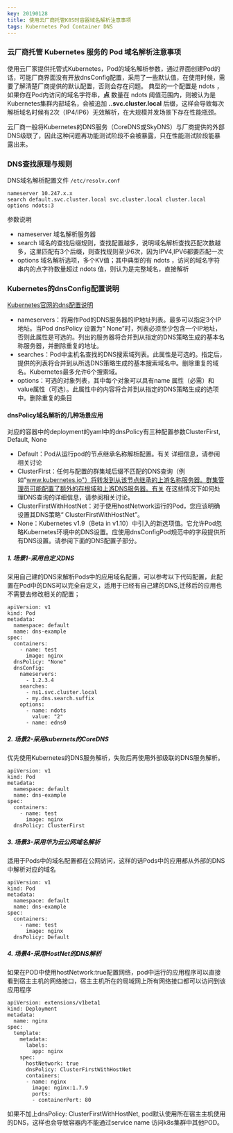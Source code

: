 ```yaml
---
key: 20190128
title: 使用云厂商托管K8S时容器域名解析注意事项
tags: Kubernetes Pod Container DNS
---
```


### 云厂商托管 Kubernetes 服务的 Pod 域名解析注意事项
使用云厂家提供托管式Kubernetes，Pod的域名解析参数，通过界面创建Pod的话，可能厂商界面没有开放dnsConfig配置，采用了一些默认值，在使用时候，需要了解清楚厂商提供的默认配置，否则会存在问题。
典型的一个配置是 ndots ，如果你在Pod内访问的域名字符串，**点** 数量在 ndots 阈值范围内，则被认为是Kubernetes集群内部域名，会被追加 **.<namespace>.svc.cluster.local** 后缀，这样会导致每次解析域名时候有2次（IP4/IP6）无效解析，在大规模并发场景下存在性能瓶颈。

云厂商一般将Kubernetes的DNS服务（CoreDNS或SkyDNS）与厂商提供的外部DNS级联了，因此这种问题再功能测试阶段不会被暴露，只在性能测试阶段能暴露出来。
<!--more-->

### DNS查找原理与规则
DNS域名解析配置文件 ```/etc/resolv.conf```

```
nameserver 10.247.x.x
search default.svc.cluster.local svc.cluster.local cluster.local
options ndots:3
```

参数说明
- nameserver 域名解析服务器
- search 域名的查找后缀规则，查找配置越多，说明域名解析查找匹配次数越多，这里匹配有3个后缀，则查找规则至少6次，因为IPV4,IPV6都要匹配一次
- options 域名解析选项，多个KV值；其中典型的有 ndots ，访问的域名字符串内的点字符数量超过 ndots 值，则认为是完整域名，直接解析

### Kubernetes的dnsConfig配置说明
[Kubernetes官网的dns配置说明](https://kubernetes.io/docs/concepts/services-networking/dns-pod-service/)

- nameservers：将用作Pod的DNS服务器的IP地址列表。最多可以指定3个IP地址。当Pod dnsPolicy 设置为“ None”时，列表必须至少包含一个IP地址，否则此属性是可选的。列出的服务器将合并到从指定的DNS策略生成的基本名称服务器，并删除重复的地址。
- searches：Pod中主机名查找的DNS搜索域列表。此属性是可选的。指定后，提供的列表将合并到从所选DNS策略生成的基本搜索域名中。删除重复的域名。Kubernetes最多允许6个搜索域。
- options：可选的对象列表，其中每个对象可以具有name 属性（必需）和value属性（可选）。此属性中的内容将合并到从指定的DNS策略生成的选项中。删除重复的条目

#### dnsPolicy域名解析的几种场景应用
对应的容器中的deployment的yaml中的dnsPolicy有三种配置参数ClusterFirst, Default, None
- Default：Pod从运行pod的节点继承名称解析配置。有关 详细信息，请参阅相关讨论
- ClusterFirst：任何与配置的群集域后缀不匹配的DNS查询（例如"www.kubernetes.io"）将转发到从该节点继承的上游名称服务器。群集管理员可能配置了额外的存根域和上游DNS服务器。有关 在这些情况下如何处理DNS查询的详细信息，请参阅相关讨论。
- ClusterFirstWithHostNet：对于使用hostNetwork运行的Pod，您应该明确设置其DNS策略“ ClusterFirstWithHostNet”。
- None：Kubernetes v1.9（Beta in v1.10）中引入的新选项值。它允许Pod忽略Kubernetes环境中的DNS设置。应使用dnsConfigPod规范中的字段提供所有DNS设置。请参阅下面的DNS配置子部分。

##### 1. 场景1-采用自定义DNS

采用自己建的DNS来解析Pods中的应用域名配置，可以参考以下代码配置，此配置在Pod中的DNS可以完全自定义，适用于已经有自己建的DNS,迁移后的应用也不需要去修改相关的配置；

```
apiVersion: v1
kind: Pod
metadata:
  namespace: default
  name: dns-example
spec:
  containers:
    - name: test
      image: nginx
  dnsPolicy: "None"
  dnsConfig:
    nameservers:
      - 1.2.3.4
    searches:
      - ns1.svc.cluster.local
      - my.dns.search.suffix
    options:
      - name: ndots
        value: "2"
      - name: edns0
```

##### 2. 场景2-采用kubernets的CoreDNS

优先使用Kubernetes的DNS服务解析，失败后再使用外部级联的DNS服务解析。

```
apiVersion: v1
kind: Pod
metadata:
  namespace: default
  name: dns-example
spec:
  containers:
    - name: test
      image: nginx
  dnsPolicy: ClusterFirst
```

##### 3. 场景3-采用华为云公网域名解析

适用于Pods中的域名配置都在公网访问，这样的话Pods中的应用都从外部的DNS中解析对应的域名

```
apiVersion: v1
kind: Pod
metadata:
  namespace: default
  name: dns-example
spec:
  containers:
    - name: test
      image: nginx
  dnsPolicy: Default
```

##### 4. 场景4-采用HostNet的DNS解析

如果在POD中使用hostNetwork:true配置网络，pod中运行的应用程序可以直接看到宿主主机的网络接口，宿主主机所在的局域网上所有网络接口都可以访问到该应用程序

```
apiVersion: extensions/v1beta1
kind: Deployment
metadata:
  name: nginx
spec:
  template:
    metadata:
      labels:
        app: nginx
    spec:
      hostNetwork: true
      dnsPolicy: ClusterFirstWithHostNet
      containers:
      - name: nginx
        image: nginx:1.7.9
        ports:
        - containerPort: 80
```

如果不加上dnsPolicy: ClusterFirstWithHostNet, pod默认使用所在宿主主机使用的DNS，这样也会导致容器内不能通过service name 访问k8s集群中其他POD。